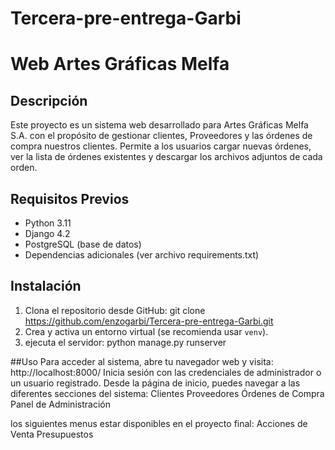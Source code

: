 # Tercera-pre-entrega-Garbi
# Web Artes Gráficas Melfa 

## Descripción
Este proyecto es un sistema web desarrollado para Artes Gráficas Melfa S.A. con el propósito de gestionar clientes, Proveedores y las órdenes de compra nuestros clientes. Permite a los usuarios cargar nuevas órdenes, ver la lista de órdenes existentes y descargar los archivos adjuntos de cada orden.

## Requisitos Previos
- Python 3.11
- Django 4.2
- PostgreSQL (base de datos)
- Dependencias adicionales (ver archivo requirements.txt)

## Instalación
1. Clona el repositorio desde GitHub: git clone https://github.com/enzogarbi/Tercera-pre-entrega-Garbi.git
2. Crea y activa un entorno virtual (se recomienda usar `venv`).
3. ejecuta el servidor: python manage.py runserver

##Uso
Para acceder al sistema, abre tu navegador web y visita: http://localhost:8000/
Inicia sesión con las credenciales de administrador o un usuario registrado.
Desde la página de inicio, puedes navegar a las diferentes secciones del sistema:
Clientes
Proveedores
Órdenes de Compra
Panel de Administración

los siguientes menus estar disponibles en el proyecto final:
Acciones de Venta
Presupuestos


